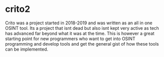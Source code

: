 # crito2
Crito was a project started in 2018-2019 and was written as an all in one OSINT tool. Its a project that isnt dead but also isnt kept very active as tech has advanced far beyond what it was at the time. This is however a great starting point for new programmers who want to get into OSINT programming and develop tools and get the general gist of how these tools can be implemented.
